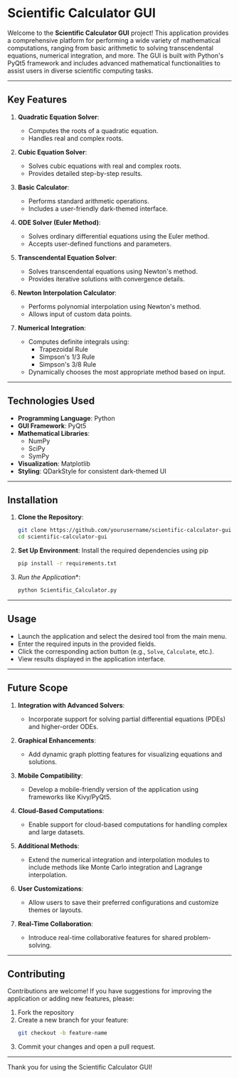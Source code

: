 # Scientific Calculator GUI

Welcome to the **Scientific Calculator GUI** project! This application provides a comprehensive platform for performing a wide variety of mathematical computations, ranging from basic arithmetic to solving transcendental equations, numerical integration, and more. The GUI is built with Python's PyQt5 framework and includes advanced mathematical functionalities to assist users in diverse scientific computing tasks.

---

## Key Features

1. **Quadratic Equation Solver**:
   - Computes the roots of a quadratic equation.
   - Handles real and complex roots.

2. **Cubic Equation Solver**:
   - Solves cubic equations with real and complex roots.
   - Provides detailed step-by-step results.

3. **Basic Calculator**:
   - Performs standard arithmetic operations.
   - Includes a user-friendly dark-themed interface.

4. **ODE Solver (Euler Method)**:
   - Solves ordinary differential equations using the Euler method.
   - Accepts user-defined functions and parameters.

5. **Transcendental Equation Solver**:
   - Solves transcendental equations using Newton's method.
   - Provides iterative solutions with convergence details.

6. **Newton Interpolation Calculator**:
   - Performs polynomial interpolation using Newton's method.
   - Allows input of custom data points.

7. **Numerical Integration**:
   - Computes definite integrals using:
     - Trapezoidal Rule
     - Simpson's 1/3 Rule
     - Simpson's 3/8 Rule
   - Dynamically chooses the most appropriate method based on input.

---

## Technologies Used

- **Programming Language**: Python
- **GUI Framework**: PyQt5
- **Mathematical Libraries**:
  - NumPy
  - SciPy
  - SymPy
- **Visualization**: Matplotlib
- **Styling**: QDarkStyle for consistent dark-themed UI

---

## Installation

1. **Clone the Repository**:
   ```bash
   git clone https://github.com/yourusername/scientific-calculator-gui.git
   cd scientific-calculator-gui
   ```
2. **Set Up Environment**: Install the required dependencies using pip
   ```bash
   pip install -r requirements.txt
   ```
3. *Run the Application**:
   ```bash
   python Scientific_Calculator.py

---

## Usage

   - Launch the application and select the desired tool from the main menu.
   - Enter the required inputs in the provided fields.
   - Click the corresponding action button (e.g., `Solve`, `Calculate`, etc.).
   - View results displayed in the application interface.

---

## Future Scope

1. **Integration with Advanced Solvers**:
   - Incorporate support for solving partial differential equations (PDEs) and higher-order ODEs.

2. **Graphical Enhancements**:
   - Add dynamic graph plotting features for visualizing equations and solutions.

3. **Mobile Compatibility**:
   - Develop a mobile-friendly version of the application using frameworks like Kivy/PyQt5.

4. **Cloud-Based Computations**:
   - Enable support for cloud-based computations for handling complex and large datasets.

5. **Additional Methods**:
   - Extend the numerical integration and interpolation modules to include methods like Monte Carlo integration and Lagrange interpolation.

6. **User Customizations**:
   - Allow users to save their preferred configurations and customize themes or layouts.

7. **Real-Time Collaboration**:
   - Introduce real-time collaborative features for shared problem-solving.

  ---
  
## Contributing

Contributions are welcome! If you have suggestions for improving the application or adding new features, please:

1. Fork the repository
2. Create a new branch for your feature:
   ```bash
   git checkout -b feature-name
3. Commit your changes and open a pull request.

---------------------------------------------------------------

Thank you for using the Scientific Calculator GUI!
